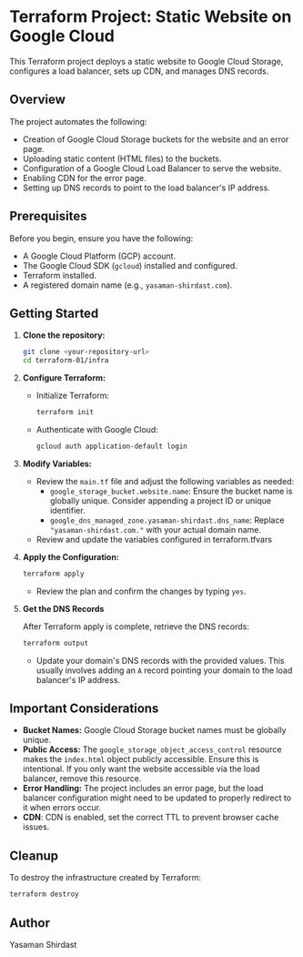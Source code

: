

# Terraform Project: Static Website on Google Cloud

This Terraform project deploys a static website to Google Cloud Storage, configures a load balancer, sets up CDN, and manages DNS records.

## Overview

The project automates the following:

*   Creation of Google Cloud Storage buckets for the website and an error page.
*   Uploading static content (HTML files) to the buckets.
*   Configuration of a Google Cloud Load Balancer to serve the website.
*   Enabling CDN for the error page.
*   Setting up DNS records to point to the load balancer's IP address.

## Prerequisites

Before you begin, ensure you have the following:

*   A Google Cloud Platform (GCP) account.
*   The Google Cloud SDK (`gcloud`) installed and configured.
*   Terraform installed.
*   A registered domain name (e.g., `yasaman-shirdast.com`).

## Getting Started

1.  **Clone the repository:**

    ```bash
    git clone <your-repository-url>
    cd terraform-01/infra
    ```

2.  **Configure Terraform:**

    *   Initialize Terraform:

        ```bash
        terraform init
        ```

    *   Authenticate with Google Cloud:

        ```bash
        gcloud auth application-default login
        ```

3.  **Modify Variables:**

    *   Review the `main.tf` file and adjust the following variables as needed:
        *   `google_storage_bucket.website.name`:  Ensure the bucket name is globally unique. Consider appending a project ID or unique identifier.
        *   `google_dns_managed_zone.yasaman-shirdast.dns_name`: Replace `"yasaman-shirdast.com."` with your actual domain name.
    *   Review and update the variables configured in terraform.tfvars

4.  **Apply the Configuration:**

    ```bash
    terraform apply
    ```

    *   Review the plan and confirm the changes by typing `yes`.

5.  **Get the DNS Records**

    After Terraform apply is complete, retrieve the DNS records:

    ```bash
    terraform output
    ```

    *   Update your domain's DNS records with the provided values.  This usually involves adding an `A` record pointing your domain to the load balancer's IP address.

## Important Considerations

*   **Bucket Names:** Google Cloud Storage bucket names must be globally unique.
*   **Public Access:** The `google_storage_object_access_control` resource makes the `index.html` object publicly accessible. Ensure this is intentional. If you only want the website accessible via the load balancer, remove this resource.
*   **Error Handling:** The project includes an error page, but the load balancer configuration might need to be updated to properly redirect to it when errors occur.
*   **CDN**: CDN is enabled, set the correct TTL to prevent browser cache issues.

## Cleanup

To destroy the infrastructure created by Terraform:

```bash
terraform destroy
```

## Author

Yasaman Shirdast
